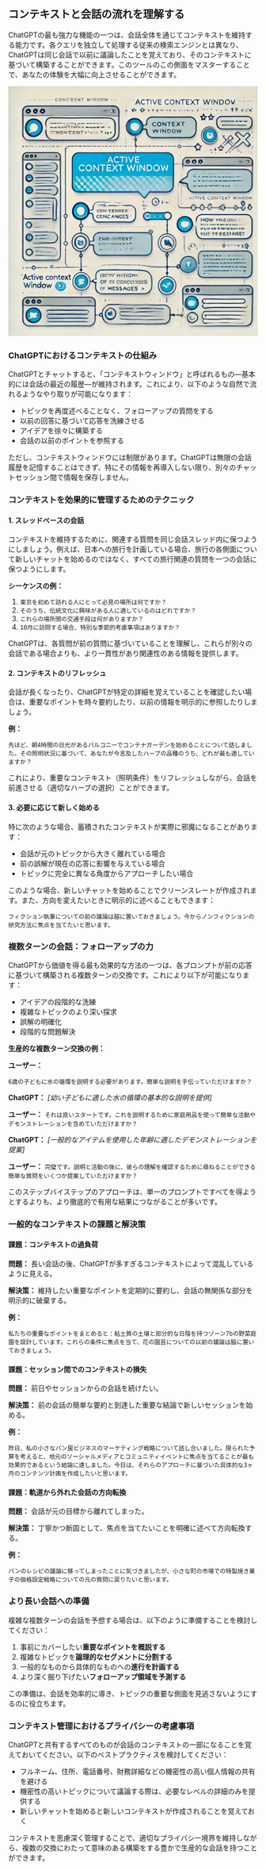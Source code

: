 ## コンテキストと会話の流れを理解する

ChatGPTの最も強力な機能の一つは、会話全体を通じてコンテキストを維持する能力です。各クエリを独立して処理する従来の検索エンジンとは異なり、ChatGPTは同じ会話で以前に議論したことを覚えており、そのコンテキストに基づいて構築することができます。このツールのこの側面をマスターすることで、あなたの体験を大幅に向上させることができます。

![](./images/context-window.jpg)


### ChatGPTにおけるコンテキストの仕組み

ChatGPTとチャットすると、「コンテキストウィンドウ」と呼ばれるもの—基本的には会話の最近の履歴—が維持されます。これにより、以下のような自然で流れるようなやり取りが可能になります：

- トピックを再度述べることなく、フォローアップの質問をする
- 以前の回答に基づいて応答を洗練させる
- アイデアを徐々に構築する
- 会話の以前のポイントを参照する

ただし、コンテキストウィンドウには制限があります。ChatGPTは無限の会話履歴を記憶することはできず、特にその情報を再導入しない限り、別々のチャットセッション間で情報を保存しません。

### コンテキストを効果的に管理するためのテクニック

#### 1. スレッドベースの会話

コンテキストを維持するために、関連する質問を同じ会話スレッド内に保つようにしましょう。例えば、日本への旅行を計画している場合、旅行の各側面について新しいチャットを始めるのではなく、すべての旅行関連の質問を一つの会話に保つようにします。

**シーケンスの例：**

1. `東京を初めて訪れる人にとって必見の場所は何ですか？`
2. `そのうち、伝統文化に興味がある人に適しているのはどれですか？`
3. `これらの場所間の交通手段は何がありますか？`
4. `10月に訪問する場合、特別な季節的考慮事項はありますか？`

ChatGPTは、各質問が前の質問に基づいていることを理解し、これらが別々の会話である場合よりも、より一貫性があり関連性のある情報を提供します。

#### 2. コンテキストのリフレッシュ

会話が長くなったり、ChatGPTが特定の詳細を覚えていることを確認したい場合は、重要なポイントを時々要約したり、以前の情報を明示的に参照したりしましょう。

**例：**

`先ほど、朝4時間の日光があるバルコニーでコンテナガーデンを始めることについて話しました。その照明状況に基づいて、あなたが今言及したハーブの品種のうち、どれが最も適していますか？`

これにより、重要なコンテキスト（照明条件）をリフレッシュしながら、会話を前進させる（適切なハーブの選択）ことができます。

#### 3. 必要に応じて新しく始める

特に次のような場合、蓄積されたコンテキストが実際に邪魔になることがあります：
- 会話が元のトピックから大きく離れている場合
- 前の誤解が現在の応答に影響を与えている場合
- トピックに完全に異なる角度からアプローチしたい場合

このような場合、新しいチャットを始めることでクリーンスレートが作成されます。また、方向を変えたいときに明示的に述べることもできます：

`フィクション執筆についての前の議論は脇に置いておきましょう。今からノンフィクションの研究方法に焦点を当てたいと思います。`

### 複数ターンの会話：フォローアップの力

ChatGPTから価値を得る最も効果的な方法の一つは、各プロンプトが前の応答に基づいて構築される複数ターンの交換です。これにより以下が可能になります：

- アイデアの段階的な洗練
- 複雑なトピックのより深い探求
- 誤解の明確化
- 段階的な問題解決

**生産的な複数ターン交換の例：**

**ユーザー：**

`6歳の子どもに水の循環を説明する必要があります。簡単な説明を手伝っていただけますか？`

**ChatGPT：** *[幼い子どもに適した水の循環の基本的な説明を提供]*

**ユーザー：** `それは良いスタートです。これを説明するために家庭用品を使って簡単な活動やデモンストレーションを含めていただけますか？`

**ChatGPT：** *[一般的なアイテムを使用した年齢に適したデモンストレーションを提案]*

**ユーザー：**
`完璧です。説明と活動の後に、彼らの理解を確認するために尋ねることができる簡単な質問をいくつか提案していただけますか？`

このステップバイステップのアプローチは、単一のプロンプトですべてを得ようとするよりも、より徹底的で有用な結果につながることが多いです。

### 一般的なコンテキストの課題と解決策

#### 課題：コンテキストの過負荷

**問題：** 長い会話の後、ChatGPTが多すぎるコンテキストによって混乱しているように見える。

**解決策：** 維持したい重要なポイントを定期的に要約し、会話の無関係な部分を明示的に破棄する。

**例：**

`私たちの重要なポイントをまとめると：粘土質の土壌と部分的な日陰を持つゾーン7bの野菜庭園を設計しています。これらの条件に焦点を当て、花の園芸についての以前の議論は脇に置いておきましょう。`

#### 課題：セッション間でのコンテキストの損失

**問題：** 前日やセッションからの会話を続けたい。

**解決策：** 前の会話の簡単な要約と到達した重要な結論で新しいセッションを始める。

**例：**

`昨日、私の小さなパン屋ビジネスのマーケティング戦略について話し合いました。限られた予算を考えると、地元のソーシャルメディアとコミュニティイベントに焦点を当てることが最も効果的であるという結論に達しました。今日は、それらのアプローチに基づいた具体的な3ヶ月のコンテンツ計画を作成したいと思います。`

#### 課題：軌道から外れた会話の方向転換

**問題：** 会話が元の目標から離れてしまった。

**解決策：** 丁寧かつ断固として、焦点を当てたいことを明確に述べて方向転換する。

**例：**

`パンのレシピの議論に移ってしまったことに気づきましたが、小さな町の市場での特製焼き菓子の価格設定戦略についての元の質問に戻りたいと思います。`

### より長い会話への準備

複雑な複数ターンの会話を予想する場合は、以下のように準備することを検討してください：

1. 事前にカバーしたい**重要なポイントを概説する**
2. 複雑なトピックを**論理的なセグメントに分割する**
3. 一般的なものから具体的なものへの**進行を計画する**
4. より深く掘り下げたい**フォローアップ領域を予測する**

この準備は、会話を効率的に導き、トピックの重要な側面を見逃さないようにするのに役立ちます。

### コンテキスト管理におけるプライバシーの考慮事項

ChatGPTと共有するすべてのものが会話のコンテキストの一部になることを覚えておいてください。以下のベストプラクティスを検討してください：

- フルネーム、住所、電話番号、財務詳細などの機密性の高い個人情報の共有を避ける
- 機密性の高いトピックについて議論する際は、必要なレベルの詳細のみを提供する
- 新しいチャットを始めると新しいコンテキストが作成されることを覚えておく

コンテキストを思慮深く管理することで、適切なプライバシー境界を維持しながら、複数の交換にわたって意味のある構築をする豊かで生産的な会話を持つことができます。 